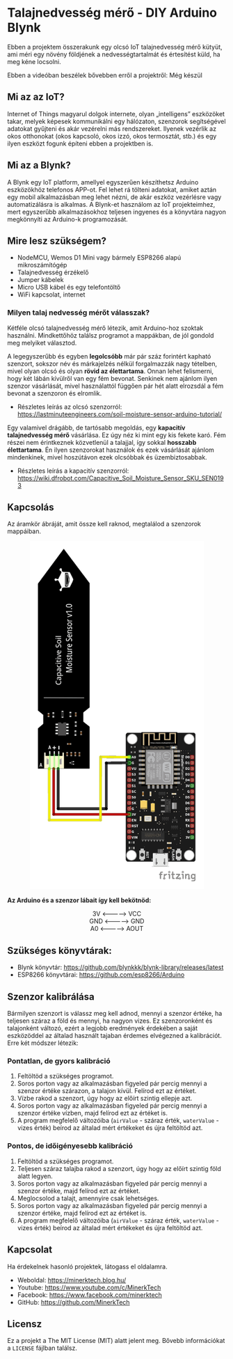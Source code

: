 # Talajnedvesség mérő - DIY Arduino Blynk
Ebben a projektem összerakunk egy olcsó IoT talajnedvesség mérő kütyüt, ami méri egy növény földjének a nedvességtartalmát és értesítést küld, ha meg kéne locsolni.

Ebben a videóban beszélek bővebben erről a projektről: Még készül

## Mi az az IoT?
Internet of Things magyarul dolgok internete, olyan „intelligens” eszközöket takar, melyek képesek kommunikálni egy hálózaton, szenzorok segítségével adatokat gyűjteni és akár vezérelni más rendszereket. Ilyenek vezérlik az okos otthonokat (okos kapcsoló, okos izzó, okos termosztát, stb.) és egy ilyen eszközt fogunk építeni ebben a projektben is.

## Mi az a Blynk?
A Blynk egy IoT platform, amellyel egyszerűen készíthetsz Arduino eszközökhöz telefonos APP-ot. Fel lehet rá tölteni adatokat, amiket aztán egy mobil alkalmazásban meg lehet nézni, de akár eszköz vezérlésre vagy automatizálásra is alkalmas.
A Blynk-et használom az IoT projekteimhez, mert egyszerűbb alkalmazásokhoz teljesen ingyenes és a könyvtára nagyon megkönnyíti az Arduino-k programozását.

## Mire lesz szükségem?
  - NodeMCU, Wemos D1 Mini vagy bármely ESP8266 alapú mikroszámítógép
  - Talajnedvesség érzékelő
  - Jumper kábelek
  - Micro USB kábel és egy telefontöltő
  - WiFi kapcsolat, internet

### Milyen talaj nedvesség mérőt válasszak?
Kétféle olcsó talajnedvesség mérő létezik, amit Arduino-hoz szoktak használni. Mindkettőhöz találsz programot a mappákban, de jól gondold meg melyiket választod.

A legegyszerűbb és egyben **legolcsóbb** már pár száz forintért kapható szenzort, sokszor név és márkajelzés nélkül forgalmazzák nagy tételben, mivel olyan olcsó és olyan **rövid az élettartama**. Onnan lehet felismerni, hogy két lábán kívülről van egy fém bevonat. Senkinek nem ajánlom ilyen szenzor vásárlását, mivel használattól függően pár hét alatt elrozsdál a fém bevonat a szenzoron és elromlik.
- Részletes leírás az olcsó szenzorról: https://lastminuteengineers.com/soil-moisture-sensor-arduino-tutorial/ 

Egy valamivel drágább, de tartósabb megoldás, egy **kapacitív talajnedvesség mérő** vásárlása. Ez úgy néz ki mint egy kis fekete karó. Fém részei nem érintkeznek közvetlenül a talajjal, így sokkal **hosszabb élettartama**. Én ilyen szenzorokat használok és ezek vásárlását ajánlom mindenkinek, mivel hoszútávon ezek olcsóbbak és üzembiztosabbak.
- Részletes leírás a kapacitív szenzorról: https://wiki.dfrobot.com/Capacitive_Soil_Moisture_Sensor_SKU_SEN0193


## Kapcsolás
Az áramkör ábráját, amit össze kell raknod, megtalálod a szenzorok mappáiban.
<p align="center">
  <img src="https://github.com/MinerkTech/Talajnedvesseg-mero-DIY-Arduino-Blynk/blob/main/Kapacitiv-szenzor/NodeMCU-Kapacitiv-szenzor-Kapcsolas.png" height="800" title="Példa kapcsolás">
</p>

**<p>Az Arduino és a szenzor lábait így kell bekötnöd:</p>**

<p align="center">
3V <-----> VCC
<br>GND <-----> GND
<br>A0 <-----> AOUT</p>

## Szükséges könyvtárak:
- Blynk könyvtár: https://github.com/blynkkk/blynk-library/releases/latest
- ESP8266 könyvtárai: https://github.com/esp8266/Arduino

## Szenzor kalibrálása
Bármilyen szenzort is válassz meg kell adnod, mennyi a szenzor értéke, ha teljesen száraz a föld és mennyi, ha nagyon vizes. Ez szenzoronként és talajonként változó, ezért a legjobb eredmények érdekében a saját eszközöddel az általad használt tajaban érdemes elvégezned a kalibrációt. Erre két módszer létezik:

### Pontatlan, de gyors kalibráció
1. Feltöltöd a szükséges programot.
2. Soros porton vagy az alkalmazásban figyeled pár percig mennyi a szenzor értéke szárazon, a talajon kívül. Felírod ezt az értéket.
3. Vízbe rakod a szenzort, úgy hogy az előírt szintig ellepje azt.
4. Soros porton vagy az alkalmazásban figyeled pár percig mennyi a szenzor értéke vízben, majd felírod ezt az értéket is.
5. A program megfelelő változóiba (`airValue` - száraz érték, `waterValue` - vizes érték) beírod az általad mért értékeket és újra feltöltöd azt.

### Pontos, de időigényesebb kalibráció
1. Feltöltöd a szükséges programot.
2. Teljesen száraz talajba rakod a szenzort, úgy hogy az előírt szintig föld alatt legyen.
3. Soros porton vagy az alkalmazásban figyeled pár percig mennyi a szenzor értéke, majd felírod ezt az értéket.
4. Meglocsolod a talajt, amennyire csak lehetséges.
5. Soros porton vagy az alkalmazásban figyeled pár percig mennyi a szenzor értéke, majd felírod ezt az értéket is.
6. A program megfelelő változóiba (`airValue` - száraz érték, `waterValue` - vizes érték) beírod az általad mért értékeket és újra feltöltöd azt.

## Kapcsolat
Ha érdekelnek hasonló projektek, látogass el oldalamra.
- Weboldal: https://minerktech.blog.hu/
- Youtube: https://www.youtube.com/c/MinerkTech
- Facebook: https://www.facebook.com/minerktech
- GitHub: https://github.com/MinerkTech

## Licensz
Ez a projekt a The MIT License (MIT) alatt jelent meg. Bővebb információkat a `LICENSE` fájlban találsz.
